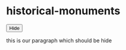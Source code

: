 # historical-monuments
<!DOCTYPE html>
<html lang="en">

<head>
    <meta charset="UTF-8">
    <meta name="viewport" content="width=device-width, initial-scale=1.0">
    <title>Document</title>
    <script src="https://code.jquery.com/jquery-3.7.1.min.js"
        integrity="sha256-/JqT3SQfawRcv/BIHPThkBvs0OEvtFFmqPF/lYI/Cxo=" crossorigin="anonymous"></script>
</head>

<body>
    <script>
        $(document).ready(function () {
            $("button").click(function () {
                $("p").hide(3000,function(){alert("this paragraph is hidden")});
                // alert("this paragraph is hidden")
            })
        })
    </script>
    <button>Hide</button>
    <p>this is our paragraph which should be hide</p>
</body>

</html>
<!-- ,function(){alert("this paragraph is hidden")} -->
